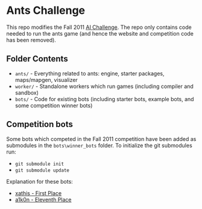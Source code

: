 # Ants Challenge

This repo modifies the Fall 2011 [AI Challenge](https://github.com/aichallenge/aichallenge). The repo only contains code needed to run the ants game (and hence the website and competition code has been removed).

## Folder Contents

* `ants/` - Everything related to ants: engine, starter packages, maps/mapgen, visualizer
* `worker/` - Standalone workers which run games (including compiler and sandbox)
* `bots/` - Code for existing bots (including starter bots, example bots, and some competition winner bots)

## Competition bots

Some bots which competed in the Fall 2011 competition have been added as submodules in the `bots\winner_bots` folder. To initialize the git submodules run:

* `git submodule init`
* `git submodule update`

Explanation for these bots:

* [xathis - First Place](https://web.archive.org/web/20120215072119/http://xathis.com/posts/ai-challenge-2011-ants.html)
* [a1k0n - Eleventh Place](https://www.a1k0n.net/2010/03/04/google-ai-postmortem.html)

